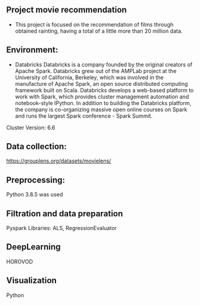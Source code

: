 ## Project movie recommendation

- This project is focused on the recommendation of films through obtained rainting, having a total of a little more than 20 million data.

## Environment:
- Databricks
Databricks is a company founded by the original creators of Apache Spark. Databricks grew out of the AMPLab project at the University of California, Berkeley, which was involved in the manufacture of Apache Spark, an open source distributed computing framework built on Scala. Databricks develops a web-based platform to work with Spark, which provides cluster management automation and notebook-style IPython. In addition to building the Databricks platform, the company is co-organizing massive open online courses on Spark and runs the largest Spark conference - Spark Summit.

Cluster Version: 6.6

## Data collection:
https://grouplens.org/datasets/movielens/

## Preprocessing:
Python 3.8.5 was used

## Filtration and data preparation
Pyspark
Libraries: ALS, RegressionEvaluator

## DeepLearning
HOROVOD

## Visualization
Python
